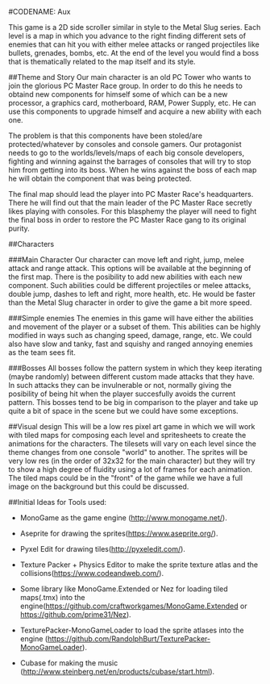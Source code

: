 #CODENAME: Aux

This game is a 2D side scroller similar in style to the Metal Slug series. Each level is a map in which you advance to the right finding different sets of enemies that can hit you with either melee attacks or ranged projectiles like bullets, grenades, bombs, etc. At the end of the level you would find a boss that is thematically related to the map itself and its style.

##Theme and Story
Our main character is an old PC Tower who wants to join the glorious PC Master Race group. In order to do this he needs to obtaind new components for himself some of which can be a new processor, a graphics card, motherboard, RAM, Power Supply, etc. He can use this components to upgrade himself and acquire a new ability with each one.

The problem is that this components have been stoled/are protected/whatever by consoles and console gamers. Our protagonist needs to go to the worlds/levels/maps of each big console developers, fighting and winning against the barrages of consoles that will try to stop him from getting into its boss. When he wins against the boss of each map he will obtain the component that was being protected.

The final map should lead the player into PC Master Race's headquarters. There he will find out that the main leader of the PC Master Race secretly likes playing with consoles. For this blasphemy the player will need to fight the final boss in order to restore the PC Master Race gang to its original purity.

##Characters

###Main Character
Our character can move left and right, jump, melee attack and range attack. This options will be available at the beginning of the first map. There is the posibility to add new abilities with each new component. Such abilities could be different projectiles or melee attacks, double jump, dashes to left and right, more health, etc.
He would be faster than the Metal Slug character in order to give the game a bit more speed.

###Simple enemies
The enemies in this game will have either the abilities and movement of the player or a subset of them. This abilities can be highly modified in ways such as changing speed, damage, range, etc. We could also have slow and tanky, fast and squishy and ranged annoying enemies as the team sees fit.

###Bosses
All bosses follow the pattern system in which they keep iterating (maybe randomly) between different custom made attacks that they have. In such attacks they can be invulnerable or not, normally giving the posibility of being hit when the player succesfully avoids the current pattern.
This bosses tend to be big in comparison to the player and take up quite a bit of space in the scene but we could have some exceptions.

##Visual design
This will be a low res pixel art game in which we will work with tiled maps for composing each level and spritesheets to create the animations for the characters.
The tilesets will vary on each level since the theme changes from one console "world" to another. The sprites will be very low res (in the order of 32x32 for the main character) but they will try to show a high degree of fluidity using a lot of frames for each animation.
The tiled maps could be in the "front" of the game while we have a full image on the background but this could be discussed.

##Initial Ideas for Tools used:
- MonoGame as the game engine (http://www.monogame.net/).

- Aseprite for drawing the sprites(https://www.aseprite.org/).

- Pyxel Edit for drawing tiles(http://pyxeledit.com/).

- Texture Packer + Physics Editor to make the sprite texture atlas and the collisions(https://www.codeandweb.com/).

- Some library like MonoGame.Extended or Nez for loading tiled maps(.tmx) into the engine(https://github.com/craftworkgames/MonoGame.Extended or https://github.com/prime31/Nez).

- TexturePacker-MonoGameLoader to load the sprite atlases into the engine (https://github.com/RandolphBurt/TexturePacker-MonoGameLoader).

- Cubase for making the music (http://www.steinberg.net/en/products/cubase/start.html).


